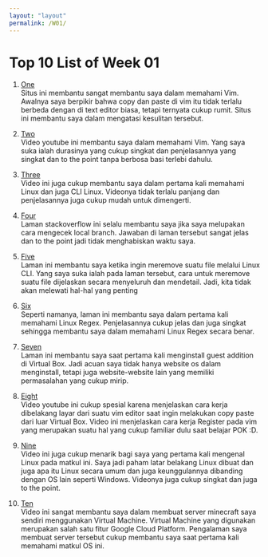 ```yaml
---
layout: "layout"
permalink: /W01/
---
```


# Top 10 List of Week 01

1. [One](https://vim.fandom.com/wiki/Copy,_cut_and_paste)<br>
Situs ini membantu sangat membantu saya dalam memahami Vim. Awalnya saya berpikir bahwa copy dan paste di vim itu tidak terlalu berbeda dengan di text editor biasa, tetapi ternyata cukup rumit. Situs ini membantu saya dalam mengatasi kesulitan tersebut.

2. [Two](https://youtu.be/ggSyF1SVFr4)<br>
Video youtube ini membantu saya dalam memahami Vim. Yang saya suka ialah durasinya yang cukup singkat dan penjelasannya yang singkat dan to the point tanpa berbosa basi terlebi dahulu.

3. [Three](https://youtu.be/IVquJh3DXUA)<br>
Video ini juga cukup membantu saya dalam pertama kali memahami Linux dan juga CLI Linux. Videonya tidak terlalu panjang dan penjelasannya juga cukup mudah untuk dimengerti.

4. [Four](https://stackoverflow.com/questions/171550/find-out-which-remote-branch-a-local-branch-is-tracking)<br>
Laman stackoverflow ini selalu membantu saya jika saya melupakan cara mengecek local branch. Jawaban di laman tersebut sangat jelas dan to the point jadi tidak menghabiskan waktu saya.

5. [Five](https://linuxize.com/post/how-to-remove-files-and-directories-using-linux-command-line/)<br>
Laman ini membantu saya ketika ingin meremove suatu file melalui Linux CLI. Yang saya suka ialah pada laman tersebut, cara untuk meremove suatu file dijelaskan secara menyeluruh dan mendetail. Jadi, kita tidak akan melewati hal-hal yang penting

6. [Six](https://www.guru99.com/linux-regular-expressions.html)<br>
Seperti namanya, laman ini membantu saya dalam pertama kali memahami Linux Regex. Penjelasannya cukup jelas dan juga singkat sehingga membantu saya dalam memahami Linux Regex secara benar.

7. [Seven](https://askubuntu.com/questions/22743/how-do-i-install-guest-additions-in-a-virtualbox-vm/22745#22745)<br>
Laman ini membantu saya saat pertama kali menginstall guest addition di Virtual Box. Jadi acuan saya tidak hanya website os dalam menginstall, tetapi juga website-website lain yang memiliki permasalahan yang cukup mirip.

8. [Eight](https://youtu.be/E_rbfQqrm7g)<br>
Video youtube ini cukup spesial karena menjelaskan cara kerja dibelakang layar dari suatu vim editor saat ingin melakukan copy paste dari luar Virtual Box. Video ini menjelaskan cara kerja Register pada vim yang merupakan suatu hal yang cukup familiar dulu saat belajar POK :D.

9. [Nine](https://youtu.be/zA3vmx0GaO8)<br>
Video ini juga cukup menarik bagi saya yang pertama kali mengenal Linux pada matkul ini. Saya jadi paham latar belakang Linux dibuat dan juga apa itu Linux secara umum dan juga keunggulannya dibanding dengan OS lain seperti Windows. Videonya juga cukup singkat dan juga to the point.

10. [Ten](https://youtu.be/zR5-8vLyNU0)<br>
Video ini sangat membantu saya dalam membuat server minecraft saya sendiri menggunakan Virtual Machine. Virtual Machine yang digunakan merupakan salah satu fitur Google Cloud Platform. Pengalaman saya membuat server tersebut cukup membantu saya saat pertama kali memahami matkul OS ini.

